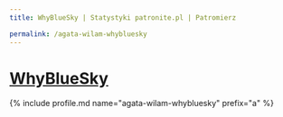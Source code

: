 ```yaml
---
title: WhyBlueSky | Statystyki patronite.pl | Patromierz

permalink: /agata-wilam-whybluesky
---
```


# [WhyBlueSky](https://patronite.pl/agata-wilam-whybluesky)

{% include profile.md name="agata-wilam-whybluesky" prefix="a" %}
